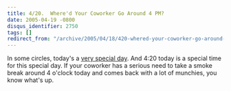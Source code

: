 ```yaml
---
title: 4/20.  Where'd Your Coworker Go Around 4 PM?
date: 2005-04-19 -0800
disqus_identifier: 2750
tags: []
redirect_from: "/archive/2005/04/18/420-whered-your-coworker-go-around-4-pm.aspx/"
---
```


In some circles, today's a [very special
day](http://www.snopes.com/language/stories/420.htm). And 4:20 today is
a special time for this special day. If your coworker has a serious need
to take a smoke break around 4 o'clock today and comes back with a lot
of munchies, you know what's up.

